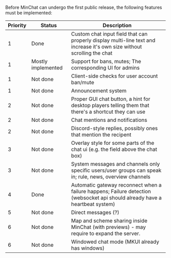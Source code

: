 Before MinChat can undergo the first public release, the following features must be implemented:

| Priority | Status             | Description                                                                                                                  |
|----------|--------------------|------------------------------------------------------------------------------------------------------------------------------|
| 1        | Done               | Custom chat input field that can properly display multi-line text and increase it's own size without scrolling the chat      |
| 1        | Mostly implemented | Support for bans, mutes; The corresponding UI for admins                                                                     |
| 1        | Not done           | Client-side checks for user account ban/mute                                                                                 |
| 1        | Not done           | Announcement system                                                                                                          |
| 2        | Not done           | Proper GUI chat button, a hint for desktop players telling them that there's a shortcut they can use                         |
| 2        | Not done           | Chat mentions and notifications                                                                                              |
| 2        | Not done           | Discord-style replies, possibly ones that mention the recipent                                                               |
| 3        | Not done           | Overlay style for some parts of the chat ui (e.g. the field above the chat box)                                              |
| 3        | Not done           | System messages and channels only specific users/user groups can speak in; rule, news, overview channels                     |
| 4        | Done               | Automatic gateway reconnect when a failure happens; Failure detection (websocket api should already have a heartbeat system) |
| 5        | Not done           | Direct messages (?)                                                                                                          |
| 6        | Not done           | Map and scheme sharing inside MinChat (with previews) - may require to expand the server.                                    |
| 6        | Not done           | Windowed chat mode (MKUI already has windows)                                                                                |                                                                                                         |
